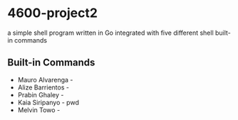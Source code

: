 # 4600-project2
 a simple shell program written in Go integrated with five different shell built-in commands

## Built-in Commands
- Mauro Alvarenga   -
- Alize Barrientos  -
- Prabin Ghaley     -
- Kaia Siripanyo    - pwd
- Melvin Towo       - 